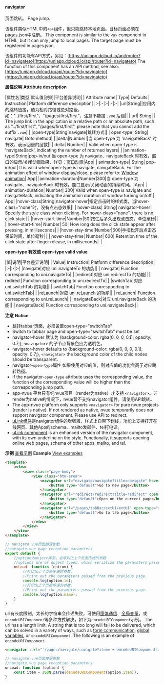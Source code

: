 #### navigator

页面跳转。
Page jump.

该组件类似HTML中的`<a>`组件，但只能跳转本地页面。目标页面必须在pages.json中注册。
This component is similar to the `<a>` component in HTML, but it can only jump to local pages. The target page must be registered in pages.json.

该组件的功能有API方式，另见：[https://uniapp.dcloud.io/api/router?id=navigateto](https://uniapp.dcloud.io/api/router?id=navigateto)
The function of this component has an API method, see also: [https://uniapp.dcloud.io/api/router?id=navigateto](https://uniapp.dcloud.io/api/router?id=navigateto)

**属性说明**
**Attribute description**

|属性名|类型|默认值|说明|平台差异说明|
| Attribute name| Type| Defaults| Instruction| Platform difference description|
|:-|:-|:-|:-|:-|
|url|String||应用内的跳转链接，值为相对路径或绝对路径，如："../first/first"，"/pages/first/first"，注意不能加 ``.vue`` 后缀||
| url| String| | The jump link in the application is a relative path or an absolute path, such as "../first/first", "/pages/first/first", please note that you cannot add the suffix `.vue`| |
|open-type|String|navigate|跳转方式||
| open-type| String| navigate| Goto method| |
|delta|Number||当 open-type 为 'navigateBack' 时有效，表示回退的层数||
| delta| Number| | Valid when open-type is 'navigateBack', indicating the number of returned layers| |
|animation-type|String|pop-in/out|当 open-type 为 navigate、navigateBack 时有效，窗口的显示/关闭动画效果，详见：[窗口动画](api/router?id=animation)|App|
| animation-type| String| pop-in/out| It is valid when open-type is navigate, navigateBack. For the animation effect of window display/close, please refer to:  [Window animation](api/router?id=animation)| App|
|animation-duration|Number|300|当 open-type 为 navigate、navigateBack 时有效，窗口显示/关闭动画的持续时间。|App|
| animation-duration| Number| 300| Valid when open-type is navigate and navigateBack, indicating the animation duration of window turning on/off.| App|
|hover-class|String|navigator-hover|指定点击时的样式类，当hover-class="none"时，没有点击态效果||
| hover-class| String| navigator-hover| Specify the style class when clicking. For hover-class="none", there is no click state| |
|hover-start-time|Number|50|按住后多久出现点击态，单位毫秒||
| hover-start-time| Number| 50| How long does the click state appear after pressing, in milliseconds| |
|hover-stay-time|Number|600|手指松开后点击态保留时间，单位毫秒|&nbsp;|
| hover-stay-time| Number| 600| Retention time of the click state after finger release, in milliseconds|  |


**open-type 有效值**
**open-type valid value**

|值|说明|平台差异说明|
| Value| Instruction| Platform difference description|
|:-|:-|:-|
|navigate|对应 uni.navigateTo 的功能||
| navigate| Function corresponding to uni.navigateTo| |
|redirect|对应 uni.redirectTo 的功能||
| redirect| Function corresponding to uni.redirectTo| |
|switchTab|对应 uni.switchTab 的功能||
| switchTab| Function corresponding to uni.switchTab| |
|reLaunch|对应 uni.reLaunch 的功能||
| reLaunch| Function corresponding to uni.reLaunch| |
|navigateBack|对应 uni.navigateBack 的功能||
| navigateBack| Function corresponding to uni.navigateBack| |


**注意**
**Notice**
- 跳转tabbar页面，必须设置open-type="switchTab"
- Switch to tabbar page and open-type="switchTab" must be set
- navigator-hover 默认为 {background-color: rgba(0, 0, 0, 0.1); opacity: 0.7;}, ``<navigator>`` 的子节点背景色应为透明色。
- navigator-hover defaults to {background-color: rgba(0, 0, 0, 0.1); opacity: 0.7;}, `<navigator>` the background color of the child nodes should be transparent.
- navigator-`open-type`属性 如果使用对应的值，则对应值的功能会高于对应跳转路径。
- If the navigator-`open-type` attribute uses the corresponding value, the function of the corresponding value will be higher than the corresponding jump path.
- app-nvue 平台只有纯nvue项目（render为native）才支持 `<navigator>`。非render为native的情况下，nvue暂不支持navigator组件，请使用API跳转。
- The app-nvue platform only supports `<navigator>` for pure nvue projects (render is native). If not rendered as native, nvue temporarily does not support navigator component. Please use API to redirect.
- [uLink组件](https://ext.dcloud.net.cn/plugin?id=1182)是navigator组件的增强版，样式上自带下划线，功能上支持打开在线网页、其他App的schema、mailto发邮件、tel打电话。
- [uLink component](https://ext.dcloud.net.cn/plugin?id=1182) is an enhanced version of the navigator component, with its own underline on the style. Functionally, it supports opening online web pages, schema of other apps, mailto, and tel.

**示例** [查看示例](https://hellouniapp.dcloud.net.cn/pages/component/navigator/navigator)
**Example** [View examples](https://hellouniapp.dcloud.net.cn/pages/component/navigator/navigator)
 
```html
<template>
	<view>
		<view class="page-body">
			<view class="btn-area">
				<navigator url="navigate/navigate?title=navigate" hover-class="navigator-hover">
					<button type="default">Go to new page</button>
				</navigator>
				<navigator url="redirect/redirect?title=redirect" open-type="redirect" hover-class="other-navigator-hover">
					<button type="default">Open on the current page</button>
				</navigator>
				<navigator url="/pages/tabBar/extUI/extUI" open-type="switchTab" hover-class="other-navigator-hover">
					<button type="default">Go to tab page</button>
				</navigator>
			</view>
		</view>
	</view>
</template>
```

```javascript
// navigate.vue页面接受参数
//navigate.vue page reception parameters
export default {
	//option为object类型，会序列化上个页面传递的参数
	//options are of object types, which serialize the parameters passed by the previous page
	onLoad: function (option) {
		//打印出上个页面传递的参数。
		//Print out the parameters passed from the previous page.
		console.log(option.id); 
		//打印出上个页面传递的参数。
		//Print out the parameters passed from the previous page.
		console.log(option.name); 
	}
}
```

url有长度限制，太长的字符串会传递失败，可使用[窗体通信](https://uniapp.dcloud.io/collocation/frame/communication)、[全局变量](https://ask.dcloud.net.cn/article/35021)，或`encodeURIComponent`等多种方式解决，如下为`encodeURIComponent`示例。
The url has a length limit. A string that is too long will fail to be delivered, which can be solved in a variety of ways, such as [form communication](https://uniapp.dcloud.io/collocation/frame/communication), [global variables](https://ask.dcloud.net.cn/article/35021), or `encodeURIComponent`. The following is an example of `encodeURIComponent`.
```html
<navigator :url="'/pages/navigate/navigate?item='+ encodeURIComponent(JSON.stringify(item))"></navigator>
```
```javascript
// navigate.vue页面接受参数
//navigate.vue page reception parameters
onLoad: function (option) {
	const item = JSON.parse(decodeURIComponent(option.item));
}
```

